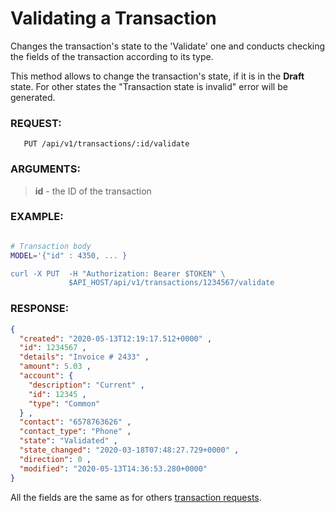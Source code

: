 # Validating a Transaction

Changes the transaction's state to the 'Validate' one and conducts checking
the fields of the transaction according to its type.

This method allows to change the transaction's state, if it is in the **Draft** state.
For other states the "Transaction state is invalid" error will be generated.

### REQUEST:

```
   PUT /api/v1/transactions/:id/validate
```

### ARGUMENTS:

> **id** - the ID of the transaction

### EXAMPLE:

```bash

# Transaction body
MODEL='{"id" : 4350, ... }

curl -X PUT  -H "Authorization: Bearer $TOKEN" \
             $API_HOST/api/v1/transactions/1234567/validate
```

### RESPONSE:

```json
{
  "created": "2020-05-13T12:19:17.512+0000" ,
  "id": 1234567 ,
  "details": "Invoice # 2433" ,
  "amount": 5.03 ,
  "account": {
    "description": "Current" ,
    "id": 12345 ,
    "type": "Common"
  } ,
  "contact": "6578763626" ,
  "contact_type": "Phone" ,
  "state": "Validated" ,
  "state_changed": "2020-03-18T07:48:27.729+0000" ,
  "direction": 0 ,
  "modified": "2020-05-13T14:36:53.280+0000"
}
```

All the fields are the same as for others [transaction requests](../models/transaction.md).
